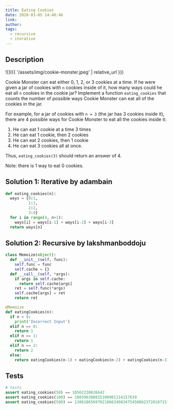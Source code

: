 ```yaml
---
title: Eating Cookies
date: 2020-03-05 14:40:46
link:
author:
tags:
  - recursive
  - iterative
---
```


## Description

![]({{ '/assets/img/cookie-monster.jpeg' | relative_url }})

Cookie Monster can eat either 0, 1, 2, or 3 cookies at a time. If he were given a jar of cookies with `n` cookies inside of it, how many ways could he eat all `n` cookies in the cookie jar? Implement a function `eating_cookies` that counts the number of possible ways Cookie Monster can eat all of the cookies in the jar.

For example, for a jar of cookies with `n = 3` (the jar has 3 cookies inside it), there are 4 possible ways for Cookie Monster to eat all the cookies inside it:

 1. He can eat 1 cookie at a time 3 times
 2. He can eat 1 cookie, then 2 cookies
 3. He can eat 2 cookies, then 1 cookie
 4. He can eat 3 cookies all at once.

Thus, `eating_cookies(3)` should return an answer of 4.

Note: there is 1 way to eat 0 cookies.

## Solution 1: Iterative by adambain

```python
def eating_cookies(n):
  ways = {0:1,
          1:1,
          2:2,
          3:4}
  for i in range(4, n+1):
    ways[i] = ways[i-1] + ways[i-2] + ways[i-3]
  return ways[n]
```
## Solution 2: Recursive by lakshmanboddoju

```python
class Memoize(object):
  def __init__(self, func):
    self.func = func
    self.cache = {}
  def __call__(self, *args):
    if args in self.cache:
      return self.cache[args]
    ret = self.func(*args)
    self.cache[args] = ret
    return ret

@Memoize
def eatingCookies(n):
  if n < 0:
    print('Incorrect Input')
  elif n == 0:
    return 1
  elif n == 1:
    return 1
  elif n == 2:
    return 2
  else:
    return eatingCookies(n-1) + eatingCookies(n-2) + eatingCookies(n-3)
```

## Tests

```python
# tests
assert eating_cookies(50) == 10562230626642
assert eating_cookies(100) == 180396380815100901214157639
assert eating_cookies(500) == 1306186569702186634983475450062372018715120191391192207156664343051610913971927959744519676992404852130396504615663042713312314219527
```
